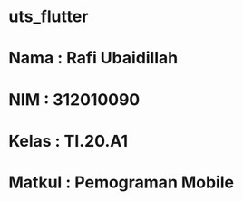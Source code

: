 # uts_flutter

# Nama : Rafi Ubaidillah
# NIM : 312010090
# Kelas : TI.20.A1
# Matkul : Pemograman Mobile